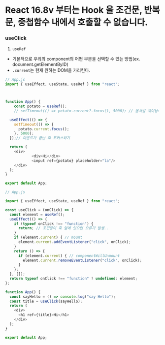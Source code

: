 # React 16.8v 부터는 Hook 을 조건문, 반복문, 중첩함수 내에서 호출할 수 없습니다.

### useClick  
1. `useRef`
  - 기본적으로 우리의 component의 어떤 부분을 선택할 수 있는 방법(ex. document.getElementByID)  
  - `.current`는 현재 원하는 DOM을 가리킨다.

```js
// App.js
import { useEffect, useState, useRef } from "react";



function App() {
	const potato = useRef();
	// setTimeout(() => potato.current?.focus(), 5000); // 옵셔널 체이닝: 마운트가 너무 빨리되면 에러가 생기기에

  useEffect(() => {
    setTimeout(() => {
      potato.current.focus();
    }, 5000);
  });// 마운트가 끝난 후 포커스하기

  return (
    <div>
			<div>Hi</div>
			<input ref={potato} placeholder="la"/>
    </div>
  );
}

export default App;
```

```js
// App.js

import { useEffect, useState, useRef } from "react";

const useClick = (onClick) => {
  const element = useRef();
  useEffect(() => {
    if (typeof onClick !== "function") {
      return; // 조건문이 훅 앞에 있으면 오류가 발생..
    }
    if (element.current) { // mount
      element.current.addEventListener("click", onClick);
    }
    return () => {
      if (element.current) { // componentWillUnmount
        element.current.removeEventListener("click", onClick);
      }
    };
  }, []);
  return typeof onClick !== "function" ? undefined: element;
};

function App() {
  const sayHello = () => console.log("say Hello");
  const title = useClick(sayHello);
  return (
    <div>
      <h1 ref={title}>Hi</h1>
    </div>
  );
}

export default App;

```